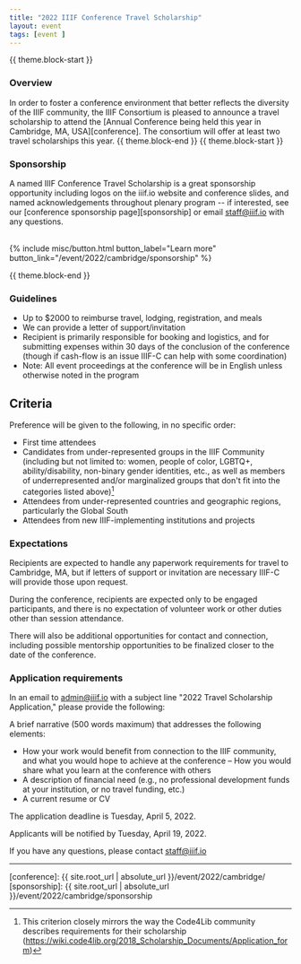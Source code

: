 ```yaml
---
title: "2022 IIIF Conference Travel Scholarship"
layout: event
tags: [event ]
---
```

{{ theme.block-start }}

### Overview

In order to foster a conference environment that better reflects the diversity of the IIIF community, the IIIF Consortium is pleased to announce a travel scholarship to attend the [Annual Conference being held this year in Cambridge, MA, USA][conference]. The consortium will offer at least two travel scholarships this year.
{{ theme.block-end }}
{{ theme.block-start }}

### Sponsorship

A named IIIF Conference Travel Scholarship is a great sponsorship opportunity including logos on the iiif.io website and conference slides, and named acknowledgements throughout plenary program
 -- if interested, see our [conference sponsorship page][sponsorship] or email <staff@iiif.io> with any questions.
<br>
<br>
  
<div class="columns is-centered">{% include misc/button.html button_label="Learn more" button_link="/event/2022/cambridge/sponsorship" %}</div>

{{ theme.block-end }}

### Guidelines

- Up to $2000 to reimburse travel, lodging, registration, and meals
- We can provide a letter of support/invitation
- Recipient is primarily responsible for booking and logistics, and for submitting expenses within 30 days of the conclusion of the conference (though if cash-flow is an issue IIIF-C can help with some coordination)  
- Note: All event proceedings at the conference will be in English unless otherwise noted in the program

## Criteria

Preference will be given to the following, in no specific order:

- First time attendees
- Candidates from under-represented groups in the IIIF Community (including but not limited to: women, people of color, LGBTQ+, ability/disability, non-binary gender identities, etc., as well as members of underrepresented and/or marginalized groups that don't fit into the categories listed above)[^code4lib_note]
- Attendees from under-represented countries and geographic regions, particularly the Global South
- Attendees from new IIIF-implementing institutions and projects

### Expectations

Recipients are expected to handle any paperwork requirements for travel to Cambridge, MA, but if letters of support or invitation are necessary IIIF-C will provide those upon request.

During the conference, recipients are expected only to be engaged participants, and there is no expectation of volunteer work or other duties other than session attendance.

There will also be additional opportunities for contact and connection, including possible mentorship opportunities to be finalized closer to the date of the conference.

### Application requirements

In an email to [admin@iiif.io](mailto:admin@iiif.io?subject=2022%20Travel%20Scholarship%20Application) with a subject line "2022 Travel Scholarship Application," please provide the following: 

A brief narrative (500 words maximum) that addresses the following elements:

- How your work would benefit from connection to the IIIF community, and what you would hope to achieve at the conference
– How you would share what you learn at the conference with others
- A description of financial need (e.g., no professional development funds at your institution, or no travel funding, etc.)
- A current resume or CV


The application deadline is Tuesday, April 5, 2022.

Applicants will be notified by Tuesday, April 19, 2022.


If you have any questions, please contact <staff@iiif.io>

---

[^code4lib_note]: This criterion closely mirrors the way the Code4Lib community describes requirements for their scholarship (https://wiki.code4lib.org/2018_Scholarship_Documents/Application_form)

[conference]: {{ site.root_url | absolute_url }}/event/2022/cambridge/
[sponsorship]: {{ site.root_url | absolute_url }}/event/2022/cambridge/sponsorship
